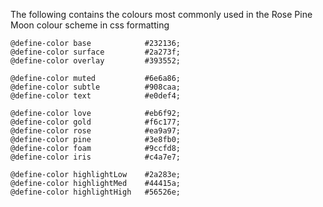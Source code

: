 The following contains the colours most commonly used in the Rose Pine Moon colour scheme in css formatting

```
@define-color base            #232136;
@define-color surface         #2a273f;
@define-color overlay         #393552;

@define-color muted           #6e6a86;
@define-color subtle          #908caa;
@define-color text            #e0def4;

@define-color love            #eb6f92;
@define-color gold            #f6c177;
@define-color rose            #ea9a97;
@define-color pine            #3e8fb0;
@define-color foam            #9ccfd8;
@define-color iris            #c4a7e7;

@define-color highlightLow    #2a283e;
@define-color highlightMed    #44415a;
@define-color highlightHigh   #56526e;
```
